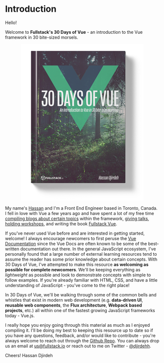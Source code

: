 # Introduction

Hello!

Welcome to __Fullstack's 30 Days of Vue__ - an introduction to the Vue framework in 30 bite-sized morsels.

<p align="center">
  <img src="./images/30-days-of-vue-hardcover.png" />
</p>

My name's [Hassan](https://twitter.com/djirdehh) and I'm a Front End Engineer based in Toronto, Canada. I fell in love with Vue a few years ago and have spent a lot of my free time [compiling blogs about certain topics](https://medium.com/fullstackio) within the framework, [giving talks](https://www.youtube.com/watch?v=B7g7MOrDtMY), [holding workshops](https://vuetraining.fullstack.io/), and writing the book [Fullstack Vue](https://www.fullstack.io/vue/).

If you've never used Vue before and are interested in getting started, welcome! I always encourage newcomers to first peruse the [Vue Documentation](https://vuejs.org/v2/guide/installation.html) since the Vue Docs are often known to be some of the best-written documentation out there. In the general JavaScript ecosystem, I've personally found that a large number of external learning resources tend to assume the reader has some prior knowledge about certain concepts. With 30 Days of Vue, I've attempted to make this resource __as welcoming as possible for complete newcomers__. We'll be keeping everything as _lightweight_ as possible and look to demonstrate concepts with simple to follow examples. If you're already familiar with HTML, CSS, and have a little understanding of JavaScript - you've come to the right place!

In 30 Days of Vue, we'll be walking through some of the common bells and whistles that exist in modern web development (e.g. __data-driven UI__, __reusable web components__, the __Flux architecture__, __Webpack based projects__, etc.) all within one of the fastest growing JavaScript frameworks today - Vue.js.

I really hope you enjoy going through this material as much as I enjoyed compiling it. I'll be doing my best to keeping this resource up to date so if you have any questions, feedback, and/or would like to contribute - you're always welcome to reach out through the [Github Repo](https://github.com/fullstackio/30-days-of-vue). You can always drop us an email at [us@fullstack.io](us@fullstack.io) or reach out to me on Twitter - [@djirdehh](https://twitter.com/djirdehh).

Cheers!
Hassan Djirdeh
